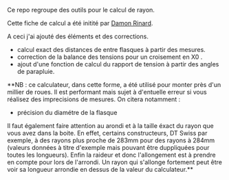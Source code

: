 Ce repo regroupe des outils pour le calcul de rayon.

Cette fiche de calcul a été initité par [Damon Rinard](http://www.sheldonbrown.com/rinard/spocalc.htm).

A ceci j'ai ajouté des éléments et des corrections.

- calcul exact des distances de entre flasques à partir des mesures.
- correction de la balance des tensions pour un croisement en X0 .
- ajout d'une fonction de calcul du rapport de tension à partir des angles de parapluie.

**NB : ce calculateur, dans cette forme, a été utilisé pour monter près d'un millier de roues. 
Il est performant mais sujet à d'entuelle erreur si vous réalisez des imprecisions de mesures.
On citera notamment : 

- précision du diamétre de la flasque

Il faut également faire attention au arondi et à la taille éxact du rayon que vous avez dans la boite.
En effet, certains constructeurs, DT Swiss par exemple, à des rayons plus proche de 283mm pour des rayons à 284mm (valeurs données à titre d'exemple mais pouvant être duppliquées pour toutes les longueurs).
Enfin la raideur et donc l'allongement est à prendre en compte pour lors de l'arrondi.
Un rayon qui s'allonge fortement peut être voir sa longueur arrondie en dessus de la valeur du calculateur.**


